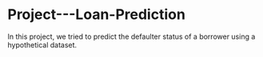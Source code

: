 # Project---Loan-Prediction
In this project, we tried to predict the defaulter status of a borrower using a hypothetical dataset.
